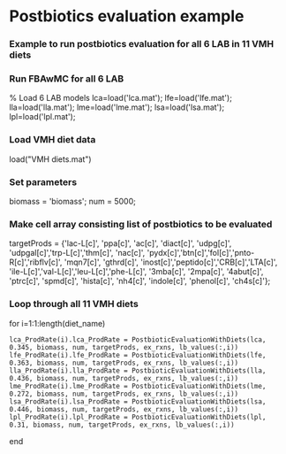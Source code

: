 # Postbiotics evaluation example
### Example to run postbiotics evaluation for all 6 LAB in 11 VMH diets

### Run FBAwMC for all 6 LAB
% Load 6 LAB models
lca=load('lca.mat');
lfe=load('lfe.mat');
lla=load('lla.mat');
lme=load('lme.mat');
lsa=load('lsa.mat');
lpl=load('lpl.mat');

### Load VMH diet data
load("VMH diets.mat")

### Set parameters
biomass = 'biomass';
num = 5000;

### Make cell array consisting list of postbiotics to be evaluated
targetProds = {'lac-L[c]', 'ppa[c]', 'ac[c]', 'diact[c]', 'udpg[c]', 'udpgal[c]','trp-L[c]','thm[c]', 'nac[c]', 'pydx[c]','btn[c]','fol[c]','pnto-R[c]','ribflv[c]', 'mqn7[c]', 'gthrd[c]', 'inost[c]','peptido[c]','CRB[c]','LTA[c]', 'ile-L[c]','val-L[c]','leu-L[c]','phe-L[c]', '3mba[c]', '2mpa[c]', '4abut[c]', 'ptrc[c]', 'spmd[c]', 'hista[c]', 'nh4[c]', 'indole[c]', 'phenol[c]', 'ch4s[c]'};

### Loop through all 11 VMH diets
for i=1:1:length(diet_name)
    
    lca_ProdRate(i).lca_ProdRate = PostbioticEvaluationWithDiets(lca, 0.345, biomass, num, targetProds, ex_rxns, lb_values(:,i))
    lfe_ProdRate(i).lfe_ProdRate = PostbioticEvaluationWithDiets(lfe, 0.363, biomass, num, targetProds, ex_rxns, lb_values(:,i))
    lla_ProdRate(i).lla_ProdRate = PostbioticEvaluationWithDiets(lla, 0.436, biomass, num, targetProds, ex_rxns, lb_values(:,i))
    lme_ProdRate(i).lme_ProdRate = PostbioticEvaluationWithDiets(lme, 0.272, biomass, num, targetProds, ex_rxns, lb_values(:,i))
    lsa_ProdRate(i).lsa_ProdRate = PostbioticEvaluationWithDiets(lsa, 0.446, biomass, num, targetProds, ex_rxns, lb_values(:,i))
    lpl_ProdRate(i).lpl_ProdRate = PostbioticEvaluationWithDiets(lpl, 0.31, biomass, num, targetProds, ex_rxns, lb_values(:,i))
     
end
